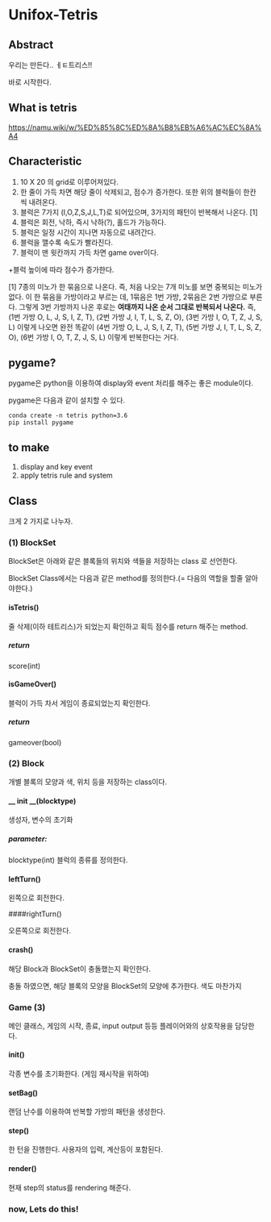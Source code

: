 # Unifox-Tetris

## Abstract

우리는 만든다.. ㅔㅌ트리스!!

바로 시작한다.

## What is tetris

https://namu.wiki/w/%ED%85%8C%ED%8A%B8%EB%A6%AC%EC%8A%A4

## Characteristic

1. 10 X 20 의 grid로 이루어져있다.
2. 한 줄이 가득 차면 해당 줄이 삭제되고, 점수가 증가한다. 또한 위의 블럭들이 한칸씩 내려온다.
3. 블럭은 7가지 (I,O,Z,S,J,L,T)로 되어있으며, 3가지의  패턴이 반복해서 나온다. [1]
4. 블럭은 회전, 낙하, 즉시 낙하(?), 홀드가 가능하다.
5. 블럭은 일정 시간이 지나면 자동으로 내려간다.
6. 블럭을 깰수록 속도가 빨라진다.
7. 블럭이 맨 윗칸까지 가득 차면 game over이다.

+블럭 높이에 따라 점수가 증가한다.

[1] 7종의 미노가 한 묶음으로 나온다. 즉, 처음 나오는 7개 미노를 보면 중복되는 미노가 없다. 이 한 묶음을 가방이라고 부르는 데, 1묶음은 1번 가방, 2묶음은 2번 가방으로 부른다. 그렇게 3번 가방까지 나온 후로는 **여태까지 나온 순서 그대로 반복되서 나온다.** 즉, (1번 가방 O, L, J, S, I, Z, T), (2번 가방 J, I, T, L, S, Z, O), (3번 가방 I, O, T, Z, J, S, L) 이렇게 나오면 완전 똑같이 (4번 가방 O, L, J, S, I, Z, T), (5번 가방 J, I, T, L, S, Z, O), (6번 가방 I, O, T, Z, J, S, L) 이렇게 반복한다는 거다.

## pygame?

pygame은 python을 이용하여 display와 event 처리를 해주는 좋은 module이다.

pygame은 다음과 같이 설치할 수 있다.

```
conda create -n tetris python=3.6
pip install pygame
```

## to make

1. display and key event
2. apply tetris rule and system

## Class

크게 2 가지로 나누자.


### (1) BlockSet

BlockSet은 아래와 같은 블록들의 위치와 색들을 저장하는 class 로 선언한다.

BlockSet Class에서는 다음과 같은 method를 정의한다.(= 다음의 역할을 할줄 알아야한다.)

#### isTetris()

줄 삭제(이하 테트리스)가 되었는지 확인하고 획득 점수를 return 해주는 method.

##### return

score(int)

#### isGameOver()

블럭이 가득 차서 게임이 종료되었는지 확인한다.

##### return

gameover(bool)



### (2) Block

개별 블록의 모양과 색, 위치 등을 저장하는 class이다.

#### __ init __(blocktype)

생성자, 변수의 초기화

##### parameter:

blocktype(int) 블럭의 종류를 정의한다.

#### leftTurn()

왼쪽으로 회전한다.

####rightTurn()

오른쪽으로 회전한다.

#### crash()

해당 Block과 BlockSet이 충돌했는지 확인한다.

충돌 하였으면, 해당 블록의 모양을 BlockSet의 모양에 추가한다. 색도 마찬가지



### Game (3)

메인 클래스, 게임의 시작, 종료, input output 등등 플레이어와의 상호작용을 담당한다.

#### init()

각종 변수를 초기화한다. (게임 재시작을 위하여)

#### setBag()

랜덤 난수를 이용하여 반복할 가방의 패턴을 생성한다.

#### step()

한 턴을 진행한다. 사용자의 입력, 계산등이 포함된다.

#### render()

현재 step의 status를 rendering 해준다.



### now, Lets do this!

